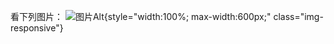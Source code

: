 看下列图片：
![图片Alt](http://www.baidu.com/logo.png ){style="width:100%; max-width:600px;" class="img-responsive"}
